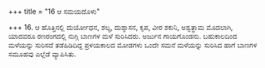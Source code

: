 +++
title = "16 ಆ ಸಮಯದೊಳು"

+++
16. ಆ ಹೊತ್ತಿನಲ್ಲಿ ದುರ್ಯೋಧನ, ಶಲ್ಯ, ದುಶ್ಶಾಸನ, ಕೃಪ, ವೀರ ಶಕುನಿ, ಅಶ್ವತ್ಥಾಮ ಮೊದಲಾಗಿ, ಯಾದವರೂ ರಣರಂಗದಲ್ಲಿ ನುಗ್ಗಿ ಬಾಣಗಳ ಮಳೆ ಸುರಿಸಿದರು. ಅರ್ಜುನ ಗಾಯಗೊಂಡನು. ಬಹುಕಾಲದಿಂದ ಮಳೆಯನ್ನು ಸುರಿಸದೆ ತಡೆಹಿಡಿದಿದ್ದ ಪ್ರಳಯಕಾಲದ ಮೋಡಗಳು ಒಂದೇ ಸಮನೆ ಮಳೆಯನ್ನು ಸುರಿಸಿದ ಹಾಗೆ ಬಾಣಗಳ ಸಮೂಹವು ಎಲ್ಲೆಡೆ ವ್ಯಾಪಿಸಿತು.